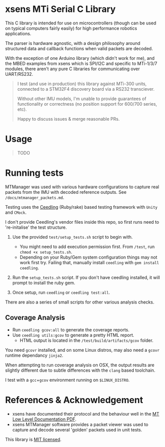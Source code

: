 # xsens MTi Serial C Library

This C library is intended for use on microcontrollers (though can be used on typical computers fairly easily) for high performance robotics applications.

The parser is hardware agnostic, with a design philosophy around structured data and callback functions when valid packets are decoded.

With the exception of one Arduino library (which didn't work for me), and the MBED examples from xsens which is SPI/I2C and specific to MTi-1/3/7 modules, there aren't any pure C libraries for communicating over UART/RS232.

> I test (and use in production) this library against MTi-300 units, connected to a STM32F4 discovery board via a RS232 transciever.
>
> Without other IMU models, I'm unable to provide guarantees of functionality or correctness (no position support for 600/700 series, etc).
>
> Happy to discuss issues & merge reasonable PRs.

# Usage

> TODO

# Running tests

MTManager was used with various hardware configurations to capture real packets from the IMU with decoded reference outputs. See `/docs/mtmanager_packets.md`.

Testing uses the [Ceedling](http://www.throwtheswitch.org/ceedling/) (Ruby/rake) based testing framework with `Unity` and `CMock`.

I don't provide Ceedling's vendor files inside this repo, so first runs need to 're-initalise' the test structure.

1. Use the provided `test/setup_tests.sh` script to begin with. 
	- You might need to add execution permission first. From `/test`, run `chmod +x setup_tests.sh`.
	- Depending on your Ruby/Gem system configuration things may not work first try. Failing that, manually install `ceedling` with `gem install ceedling`.

2. Run the `setup_tests.sh` script. If you don't have ceedling installed, it will prompt to install the ruby gem.

3. Once setup, run `ceedling` or `ceedling test:all`.

There are also a series of small scripts for other various analysis checks.

## Coverage Analysis

- Run `ceedling gcov:all` to generate the coverage reports.  
- Use `ceedling utils:gcov` to generate a pretty HTML report.
  - HTML output is located in the `/test/build/artifacts/gcov` folder.

You need `gcovr` installed, and on some Linux distros, may also need a `gcovr` runtime dependancy `jinja2`.

When attempting to run coverage analysis on OSX, the output results are slightly different due to subtle differences with the `clang` based toolchain.

I test with a `gcc`+`gcov` environment running on `$LINUX_DISTRO`.

# References & Acknowledgement

- xsens have documented their protocol and the behaviour well in the [MT Low Level Documentation PDF](https://www.xsens.com/hubfs/Downloads/Manuals/MT_Low-Level_Documentation.pdf).
- xsens MTManager software provides a packet viewer was used to capture and decode several 'golden' packets used in unit tests.

This library is [MIT licensed](LICENSE).